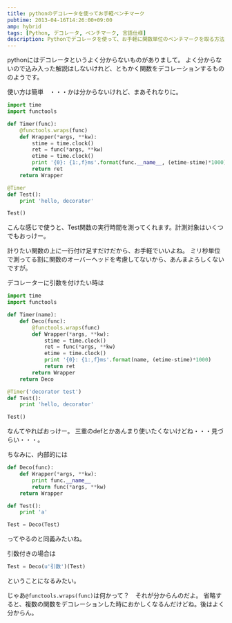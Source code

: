 ```yaml
---
title: pythonのデコレータを使ってお手軽ベンチマーク
pubtime: 2013-04-16T14:26:00+09:00
amp: hybrid
tags: [Python, デコレータ, ベンチマーク, 言語仕様]
description: Pythonでデコレータを使って、お手軽に関数単位のベンチマークを取る方法です。
---
```


pythonにはデコレータというよく分からないものがありまして。
よく分からないので込み入った解説はしないけれど、ともかく関数をデコレーションするもののようです。

使い方は簡単　・・・かは分からないけれど、まあそれなりに。
``` python
import time
import functools

def Timer(func):
	@functools.wraps(func)
	def Wrapper(*args, **kw):
		stime = time.clock()
		ret = func(*args, **kw)
		etime = time.clock()
		print '{0}: {1:,f}ms'.format(func.__name__, (etime-stime)*1000)
		return ret
	return Wrapper

@Timer
def Test():
	print 'hello, decorator'

Test()
```
こんな感じで使うと、Test関数の実行時間を測ってくれます。計測対象はいくつでもおっけー。

計りたい関数の上に一行付け足すだけだから、お手軽でいいよね。
ミリ秒単位で測ってる割に関数のオーバーヘッドを考慮してないから、あんまよろしくないですが。

デコレーターに引数を付けたい時は
``` python
import time
import functools

def Timer(name):
	def Deco(func):
		@functools.wraps(func)
		def Wrapper(*args, **kw):
			stime = time.clock()
			ret = func(*args, **kw)
			etime = time.clock()
			print '{0}: {1:,f}ms'.format(name, (etime-stime)*1000)
			return ret
		return Wrapper
	return Deco

@Timer('decorator test')
def Test():
	print 'hello, decorator'

Test()
```
なんてやればおっけー。
三重のdefとかあんまり使いたくないけどね・・・見づらい・・・。

ちなみに、内部的には
``` python
def Deco(func):
	def Wrapper(*args, **kw):
		print func.__name__
		return func(*args, **kw)
	return Wrapper

def Test():
	print 'a'

Test = Deco(Test)
```
ってやるのと同義みたいね。

引数付きの場合は
``` python
Test = Deco(u'引数')(Test)
```
ということになるみたい。

じゃあ`@functools.wraps(func)`は何かって？　それが分からんのだよ。
省略すると、複数の関数をデコレーションした時におかしくなるんだけどね。後はよく分からん。
